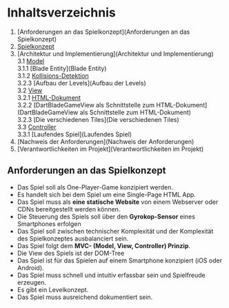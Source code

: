 # Inhaltsverzeichnis

1. [Anforderungen an das Spielkonzept](Anforderungen an das Spielkonzept)
2. [Spielkonzept](Spielkonzept)
3. [Architektur und Implementierung](Architektur und Implementierung)  
   3.1 [Model](Model)  
   3.1.1 [Blade Entity](Blade Entity)  
   3.1.2 [Kollisions-Detektion](Kollisions-Detektion)  
   3.2.3 [Aufbau der Levels](Aufbau der Levels)  
   3.2 [View](View)  
   3.2.1 [HTML-Dokument](HTML-Dokument)  
   3.2.2 [DartBladeGameView als Schnittstelle zum HTML-Dokument](DartBladeGameView als Schnittstelle zum HTML-Dokument)  
   3.2.3 [Die verschiedenen Tiles](Die verschiedenen Tiles)  
   3.3 [Controller](Controller)  
   3.3.1 [Laufendes Spiel](Laufendes Spiel)  
4. [Nachweis der Anforderungen](Nachweis der Anforderungen)
5. [Verantwortlichkeiten im Projekt](Verantwortlichkeiten im Projekt)


## Anforderungen an das Spielkonzept

*  Das Spiel soll als One-Player-Game konzipiert werden.
*  Es handelt sich bei dem Spiel um eine Single-Page HTML App.  
*  Das Spiel muss als **eine statische Website** von einem Webserver oder CDNs bereitgestellt werden können.
*  Die Steuerung des Spiels soll über den **Gyrokop-Sensor** eines Smartphones erfolgen  
*  Das Spiel soll zwischen technischer Komplexität und der Komplexität des Spielkonzeptes ausbalanciert sein.  
*  Das Spiel folgt dem **MVC- (Model, View, Controller) Prinzip**.  
*  Die View des Spiels ist der DOM-Tree  
*  Das Spiel ist für das Spielen auf einem Smartphone konzipiert (iOS oder Android).  
*  Das Spiel muss schnell und intuitiv erfassbar sein und Spielfreude erzeugen.  
*  Es gibt ein Levelkonzept.  
*  Das Spiel muss ausreichend dokumentiert sein.